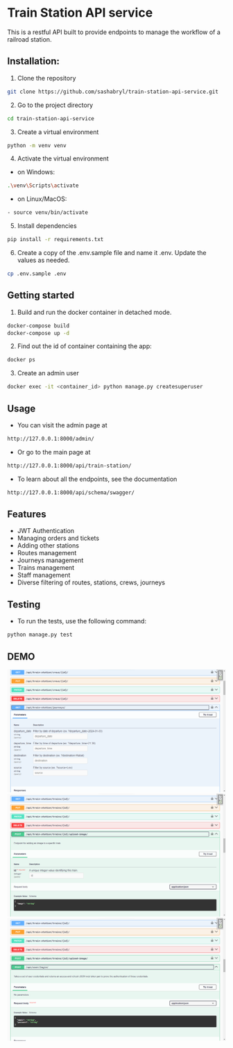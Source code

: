 # Train Station API service
This is a restful API built to provide endpoints to manage the workflow of a railroad station.

## Installation:
1. Clone the repository
```bash 
git clone https://github.com/sashabryl/train-station-api-service.git
```
2. Go to the project directory
```bash
cd train-station-api-service
```
3. Create a virtual environment
```bash
python -m venv venv
```
4. Activate the virtual environment
- on Windows:
```bash
.\venv\Scripts\activate
```
- on Linux/MacOS:
```bash
- source venv/bin/activate
 ```
5. Install dependencies
```bash
pip install -r requirements.txt
```

6. Create a copy of the .env.sample file and name it .env.
Update the values as needed.
```bash
cp .env.sample .env
```

## Getting started
1. Build and run the docker container in detached mode.
```bash
docker-compose build
docker-compose up -d
```
2. Find out the id of container containing the app:
```bash
docker ps
```
3. Create an admin user
```bash
docker exec -it <container_id> python manage.py createsuperuser
```
## Usage
- You can visit the admin page at
```bash
http://127.0.0.1:8000/admin/
```
- Or go to the main page at
```bash
http://127.0.0.1:8000/api/train-station/
```
- To learn about all the endpoints, see the documentation
```bash
http://127.0.0.1:8000/api/schema/swagger/
```
## Features
- JWT Authentication
- Managing orders and tickets
- Adding other stations
- Routes management
- Journeys management
- Trains management
- Staff management
- Diverse filtering of routes, stations, crews, journeys

## Testing
- To run the tests, use the following command:
```bash
python manage.py test
```
## DEMO
![Screenshot1](schema_1.png)
![Screenshot2](schema_2.png)
![Screenshot3](schema_3.png)
